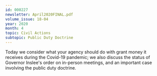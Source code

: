 ```yaml
---
id: 000227
newsletter: April2020FINAL.pdf
volume_issue: 18-04
year: 2020
month: 4
topic: Civil Actions
subtopic: Public Duty Doctrine
---
```


Today we consider what your agency should do with grant money it receives during the Covid-19 pandemic; we also discuss the status of Governor Inslee's order on in-person meetings, and an important case involving the public duty doctrine.